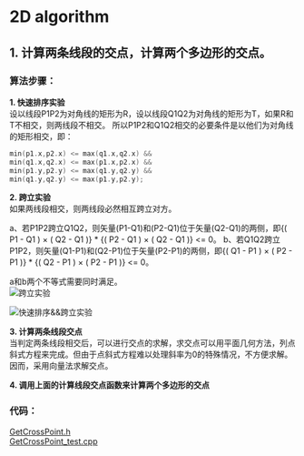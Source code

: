 # 2D algorithm

## 1. 计算两条线段的交点，计算两个多边形的交点。

### 算法步骤：

**1. 快速排序实验**  
设以线段P1P2为对角线的矩形为R，设以线段Q1Q2为对角线的矩形为T，如果R和T不相交，则两线段不相交。
所以P1P2和Q1Q2相交的必要条件是以他们为对角线的矩形相交，即：
```c++
min(p1.x,p2.x) <= max(q1.x,q2.x) &&
min(q1.x,q2.x) <= max(p1.x,p2.x) &&
min(p1.y,p2.y) <= max(q1.y,q2.y) &&
min(q1.y,q2.y) <= max(p1.y,p2.y);
``` 
**2. 跨立实验**  
如果两线段相交，则两线段必然相互跨立对方。  

a、若P1P2跨立Q1Q2，则矢量(P1-Q1)和(P2-Q1)位于矢量(Q2-Q1)的两侧，即{( P1 - Q1 ) × ( Q2 - Q1 )} * {( P2 - Q1 ) × ( Q2 - Q1 )} <= 0。
b、若Q1Q2跨立P1P2，则矢量(Q1-P1)和(Q2-P1)位于矢量(P2-P1)的两侧，即{( Q1 - P1 ) × ( P2 - P1 )} * {( Q2 - P1 ) × ( P2 - P1 )} <= 0。

a和b两个不等式需要同时满足。  
![跨立实验](https://github.com/HongfeiXu/CG_SmallAlgo/blob/master/2D/images/GetCrossPoint_01.png)

![快速排序&&跨立实验](https://github.com/HongfeiXu/CG_SmallAlgo/blob/master/2D/images/GetCrossPoint_00.png)

**3. 计算两条线段交点**  
当判定两条线段相交后，可以进行交点的求解，求交点可以用平面几何方法，列点斜式方程来完成。但由于点斜式方程难以处理斜率为0的特殊情况，不方便求解。因而，采用向量法求解交点。

**4. 调用上面的计算线段交点函数来计算两个多边形的交点**

### 代码：  
[GetCrossPoint.h](https://github.com/HongfeiXu/CG_SmallAlgo/blob/master/2D/GetCrossPoint.h)  
[GetCrossPoint_test.cpp](https://github.com/HongfeiXu/CG_SmallAlgo/blob/master/2D/GetCrossPoint_test.cpp)  